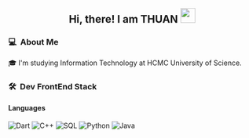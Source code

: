 <div align="center">
  <h2> 
    Hi, there! I am THUAN <img src="gifs/hi.gif" width="30px">
  </h2>
</div>

### 💻 &nbsp;About Me

🎓 I'm studying Information Technology at HCMC University of Science.

### 🛠 &nbsp;Dev FrontEnd Stack

#### Languages

![Dart](https://img.shields.io/badge/-Flutter-red?&logo=Flutter&logoColor=00ADD8)
![C++](https://img.shields.io/badge/-C++-blue?&logo=C&logoColor=ddc508)
![SQL](https://img.shields.io/badge/-SQL-violet?&logo=MicrosoftSQL&logoColor=4479A1)
![Python](https://img.shields.io/badge/-Python-red?&logo=Python&logoColor=00ADD8)
![Java](https://img.shields.io/badge/-Java-blue?&logo=Java&logoColor=00ADD8)


